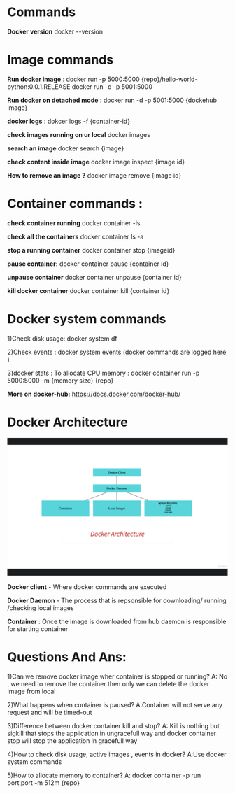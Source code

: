 # **Commands**

**Docker version**
docker --version

# **Image commands**

**Run docker image** :
docker run -p 5000:5000 {repo}/hello-world-python:0.0.1.RELEASE docker run -d -p 5001:5000

**Run docker on detached mode** :
docker run -d -p 5001:5000 {dockehub image}

**docker logs** :
dokcer logs -f {container-id}

**check images running on ur local**
docker images

**search an image**
docker search {image}

**check content inside image**
docker image inspect {image id}

**How to remove an image ?**
docker image remove {image id}

# **Container commands** :

**check container running**
docker container -ls

**check all the containers**
docker container ls -a

**stop a running container**
docker container stop {imageid}

**pause container:**
docker container pause {container id}

**unpause container**
docker container unpause {container id}

**kill docker container**
docker container kill {container id}

# **Docker system commands**

1)Check disk usage: docker system df

2)Check events : docker system events (docker commands are logged here )

3)docker stats : To allocate CPU memory : docker container run -p 5000:5000 -m {memory size} {repo}

**More on docker-hub:**
https://docs.docker.com/docker-hub/

# **Docker Architecture**

![img.png](img.png)

**Docker client** - Where docker commands are executed

**Docker Daemon** - The process that is repsonsible for downloading/ running /checking local images

**Container** : Once the image is downloaded from hub daemon is responsible for starting container

# **Questions And Ans:**

1)Can we remove docker image wher container is stopped or running? A: No , we need to remove the container then only we
can delete the docker image from local

2)What happens when container is paused? A:Container will not serve any request and will be timed-out

3)Difference between docker container kill and stop? A: Kill is nothing but sigkill that stops the application in
ungracefull way and docker container stop will stop the application in gracefull way

4)How to check disk usage, active images , events in docker? A:Use docker system commands

5)How to allocate memory to container? A: docker container -p run port:port -m 512m {repo}



